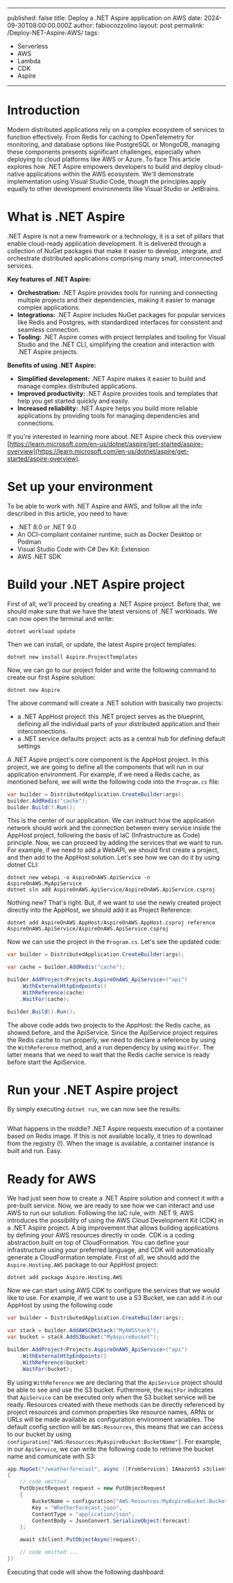  ---
published: false
title: Deploy a .NET Aspire application on AWS
date: 2024-09-30T08:00:00.000Z
author: fabiocozzolino
layout: post
permalink: /Deploy-NET-Aspire-AWS/
tags:
  - Serverless
  - AWS
  - Lambda
  - CDK
  - Aspire
---
# Introduction
Modern distributed applications rely on a complex ecosystem of services to function effectively. From Redis for caching to OpenTelemetry for monitoring, and database options like PostgreSQL or MongoDB, managing these components presents significant challenges, especially when deploying to cloud platforms like AWS or Azure. To face
This article explores how .NET Aspire empowers developers to build and deploy cloud-native applications within the AWS ecosystem. We'll demonstrate implementation using Visual Studio Code, though the principles apply equally to other development environments like Visual Studio or JetBrains.

# What is .NET Aspire
.NET Aspire is not a new framework or a technology, it is a set of pillars that enable cloud-ready application development. It is delivered through a collection of NuGet packages that make it easier to develop, integrate, and orchestrate distributed applications comprising many small, interconnected services.

**Key features of .NET Aspire:**

* **Orchestration:** .NET Aspire provides tools for running and connecting multiple projects and their dependencies, making it easier to manage complex applications.
* **Integrations:** .NET Aspire includes NuGet packages for popular services like Redis and Postgres, with standardized interfaces for consistent and seamless connection.
* **Tooling:** .NET Aspire comes with project templates and tooling for Visual Studio and the .NET CLI, simplifying the creation and interaction with .NET Aspire projects.

**Benefits of using .NET Aspire:**

* **Simplified development:** .NET Aspire makes it easier to build and manage complex distributed applications.
* **Improved productivity:** .NET Aspire provides tools and templates that help you get started quickly and easily.
* **Increased reliability:** .NET Aspire helps you build more reliable applications by providing tools for managing dependencies and connections.

If you're interested in learning more about .NET Aspire check this overview [https://learn.microsoft.com/en-us/dotnet/aspire/get-started/aspire-overview](https://learn.microsoft.com/en-us/dotnet/aspire/get-started/aspire-overview).

# Set up your environment
To be able to work with .NET Aspire and AWS, and follow all the info described in this article, you need to have:

- .NET 8.0 or .NET 9.0
- An OCI-compliant container runtime, such as Docker Desktop or Podman
- Visual Studio Code with C# Dev Kit: Extension
- AWS .NET SDK

# Build your .NET Aspire project
First of all, we'll proceed by creating a .NET Aspire project. Before that, we should make sure that we have the latest versions of .NET workloads. We can now open the terminal and write:

```console
dotnet workload update
```

Then we can install, or update, the latest Aspire project templates:

```console
dotnet new install Aspire.ProjectTemplates
```

Now, we can go to our project folder and write the following command to create our first Aspire solution:

```console
dotnet new Aspire
```

The above command will create a .NET solution with basically two projects:
- a .NET AppHost project: this .NET project serves as the blueprint, defining all the individual parts of your distributed application and their interconnections.
- a .NET service defaults project: acts as a central hub for defining default settings

A .NET Aspire project's core component is the AppHost project. In this project, we are going to define all the components that will run in our application environment. For example, if we need a Redis cache, as mentioned before, we will write the following code into the `Program.cs` file:

```csharp
var builder = DistributedApplication.CreateBuilder(args);
builder.AddRedis("cache");
builder.Build().Run();
```

This is the center of our application. We can instruct how the application network should work and the connection between every service inside the AppHost project, following the basis of IaC (Infrastructure as Code) principle.
Now, we can proceed by adding the services that we want to run. For example, if we need to add a WebAPI, we should first create a project, and then add to the AppHost solution. Let's see how we can do it by using dotnet CLI:

```console
dotnet new webapi -o AspireOnAWS.ApiService -n AspireOnAWS.MyApiService
dotnet sln add AspireOnAWS.ApiService/AspireOnAWS.ApiService.csproj
```

Nothing new? That's right. But, if we want to use the newly created project directly into the AppHost, we should add it as Project Reference:

```console
dotnet add AspireOnAWS.AppHost/AspireOnAWS.AppHost.csproj reference AspireOnAWS.ApiService/AspireOnAWS.ApiService.csproj
```

Now we can use the project in the `Program.cs`. Let's see the updated code:

```csharp
var builder = DistributedApplication.CreateBuilder(args);

var cache = builder.AddRedis("cache");

builder.AddProject<Projects.AspireOnAWS_ApiService>("api")
    .WithExternalHttpEndpoints()
    .WithReference(cache)
    .WaitFor(cache);

builder.Build().Run();
```

The above code adds two projects to the AppHost: the Redis cache, as showed before, and the ApiService. Since the ApiService project requires the Redis cache to run properly, we need to declare a reference by using the `WithReference` method, and a run dependency by using `WaitFor`. The latter means that we need to wait that the Redis cache service is ready before start the ApiService.

# Run your .NET Aspire project
By simply executing `dotnet run`, we can now see the results:

<p align="center">
  <img src="/assets/img/AspireOnAWS_Dashboard.png" alt="">
</p>

What happens in the middle? .NET Aspire requests execution of a container based on Redis image. If this is not available locally, it tries to download from the registry (!). When the image is available, a container instance is built and run. Easy.

# Ready for AWS
We had just seen how to create a .NET Aspire solution and connect it with a pre-built service. Now, we are ready to see how we can interact and use AWS to run our solution. 
Following the IaC rule, with .NET 9, AWS introduces the possibility of using the AWS Cloud Development Kit (CDK) in a .NET Aspire project. A big improvement that allows building applications by defining your AWS resources directly in code. CDK is a coding abstraction built on top of CloudFormation. You can define your infrastructure using your preferred language, and CDK will automatically generate a CloudFormation template.
First of all, we should add the `Aspire.Hosting.AWS` package to our AppHost project:

```console
dotnet add package Aspire.Hosting.AWS
```

Now we can start using AWS CDK to configure the services that we would like to use. For example, if we want to use a S3 Bucket, we can add it in our AppHost by using the following code

```csharp
var builder = DistributedApplication.CreateBuilder(args);

var stack = builder.AddAWSCDKStack("MyAWSStack");
var bucket = stack.AddS3Bucket("MyAspireBucket");

builder.AddProject<Projects.AspireOnAWS_ApiService>("api")
    .WithExternalHttpEndpoints()
    .WithReference(bucket)
    .WaitFor(bucket);
```

By using `WithReference` we are declaring that the `ApiService` project should be able to see and use the S3 bucket. Futhermore, the `WaitFor` indicates that `ApiService` can be executed only when the S3 bucket service will be ready.
Resources created with these methods can be directly referenced by project resources and common properties like resource names, ARNs or URLs will be made available as configuration environment variables. The default config section will be `AWS:Resources`, this means that we can access to our bucket by using `configuration["AWS:Resources:MyAspireBucket:BucketName"]`. For example, in our `ApiService`, we can write the following code to retrieve the bucket name and comunicate with S3:

```csharp
app.MapGet("/weatherforecast", async ([FromServices] IAmazonS3 s3client, IConfiguration configuration) =>
{
    // code omitted ...
    PutObjectRequest request = new PutObjectRequest
    {
        BucketName = configuration["AWS:Resources:MyAspireBucket:BucketName"],
        Key = "WhetherForecast.json",
        ContentType = "application/json",
        ContentBody = JsonConvert.SerializeObject(forecast)
    };

    await s3client.PutObjectAsync(request);

    // code omitted ...
})
```

Executing that code will show the following dashboard:

<p align="center">
  <img src="/assets/img/netaspire-dashboard-withS3.png" alt="">
</p>
